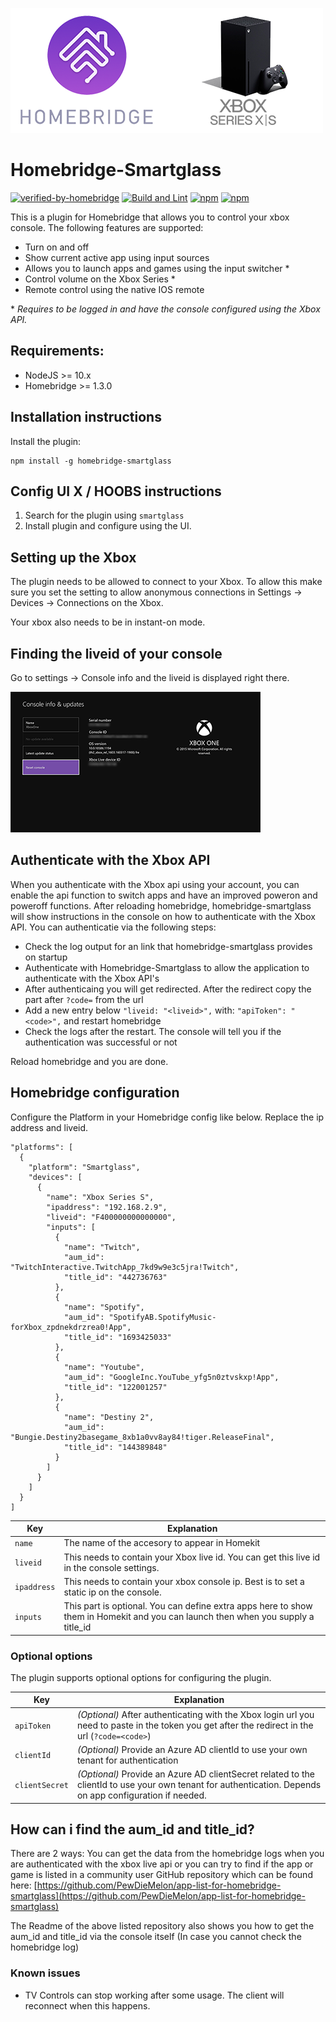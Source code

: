![Homebridge-Smartglass](images/header.png)

# Homebridge-Smartglass

[![verified-by-homebridge](https://badgen.net/badge/homebridge/verified/purple)](https://github.com/homebridge/homebridge/wiki/Verified-Plugins)
[![Build and Lint](https://github.com/unknownskl/homebridge-smartglass/actions/workflows/build.yml/badge.svg)](https://github.com/unknownskl/homebridge-smartglass/actions/workflows/build.yml)
[![npm](https://img.shields.io/npm/v/homebridge-smartglass.svg?style=flat-square)](https://www.npmjs.com/package/homebridge-smartglass)
[![npm](https://img.shields.io/npm/dt/homebridge-smartglass.svg?style=flat-square)](https://www.npmjs.com/package/homebridge-smartglass)



This is a plugin for Homebridge that allows you to control your xbox console. The following features are supported:

- Turn on and off
- Show current active app using input sources
- Allows you to launch apps and games using the input switcher *
- Control volume on the Xbox Series *
- Remote control using the native IOS remote


\* *Requires to be logged in and have the console configured using the Xbox API.*

## Requirements:

- NodeJS >= 10.x
- Homebridge >= 1.3.0

## Installation instructions

Install the plugin:

    npm install -g homebridge-smartglass

## Config UI X / HOOBS instructions

1. Search for the plugin using `smartglass`
2. Install plugin and configure using the UI.

## Setting up the Xbox

The plugin needs to be allowed to connect to your Xbox. To allow this make sure you set the setting to allow anonymous connections in Settings -> Devices -> Connections on the Xbox.

Your xbox also needs to be in instant-on mode.

## Finding the liveid of your console

Go to settings -> Console info and the liveid is displayed right there.

![Xbox Console LiveID](images/xbox-liveid.png)

## Authenticate with the Xbox API

When you authenticate with the Xbox api using your account, you can enable the api function to switch apps and have an improved poweron and poweroff functions.
After reloading homebridge, homebridge-smartglass will show instructions in the console on how to authenticate with the Xbox API. You can authenticatie via the following steps:

- Check the log output for an link that homebridge-smartglass provides on startup
- Authenticate with Homebridge-Smartglass to allow the application to authenticate with the Xbox API's
- After authenticaing you will get redirected. After the redirect copy the part after `?code=` from the url
- Add a new entry below `"liveid: "<liveid>",` with: `"apiToken": "<code>",` and restart homebridge
- Check the logs after the restart. The console will tell you if the authentication was successful or not 

Reload homebridge and you are done.

## Homebridge configuration

Configure the Platform in your Homebridge config like below. Replace the ip address and liveid.

    "platforms": [
      {
        "platform": "Smartglass",
        "devices": [
          {
            "name": "Xbox Series S",
            "ipaddress": "192.168.2.9",
            "liveid": "F400000000000000",
            "inputs": [
              {
                "name": "Twitch",
                "aum_id": "TwitchInteractive.TwitchApp_7kd9w9e3c5jra!Twitch",
                "title_id": "442736763"
              },
              {
                "name": "Spotify",
                "aum_id": "SpotifyAB.SpotifyMusic-forXbox_zpdnekdrzrea0!App",
                "title_id": "1693425033"
              },
              {
                "name": "Youtube",
                "aum_id": "GoogleInc.YouTube_yfg5n0ztvskxp!App",
                "title_id": "122001257"
              },
              {
                "name": "Destiny 2",
                "aum_id": "Bungie.Destiny2basegame_8xb1a0vv8ay84!tiger.ReleaseFinal",
                "title_id": "144389848"
              }
            ]
          }
        ]
      }
    ]

| Key | Explanation |
|-----|-------------|
| `name` | The name of the accesory to appear in Homekit |
| `liveid` | This needs to contain your Xbox live id. You can get this live id in the console settings. |
| `ipaddress` | This needs to contain your xbox console ip. Best is to set a static ip on the console. |
| `inputs` | This part is optional. You can define extra apps here to show them in Homekit and you can launch then when you supply a title_id |

### Optional options

The plugin supports optional options for configuring the plugin.

| Key | Explanation |
|-----|-------------|
| `apiToken` | *(Optional)* After authenticating with the Xbox login url you need to paste in the token you get after the redirect in the url (`?code=<code>`) |
| `clientId` | *(Optional)* Provide an Azure AD clientId to use your own tenant for authentication |
| `clientSecret` | *(Optional)* Provide an Azure AD clientSecret related to the clientId to use your own tenant for authentication. Depends on app configuration if needed. |

## How can i find the aum_id and title_id?

There are 2 ways: You can get the data from the homebridge logs when you are authenticated with the xbox live api or you can try to find if the app or game is listed in a community user GitHub repository which can be found here: [https://github.com/PewDieMelon/app-list-for-homebridge-smartglass](https://github.com/PewDieMelon/app-list-for-homebridge-smartglass)

The Readme of the above listed repository also shows you how to get the aum_id and title_id via the console itself (In case you cannot check the homebridge log)

### Known issues

- TV Controls can stop working after some usage. The client will reconnect when this happens.
